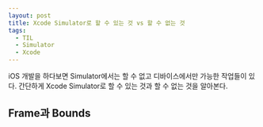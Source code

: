 ```yaml
---
layout: post
title: Xcode Simulator로 할 수 있는 것 vs 할 수 없는 것
tags:
  - TIL
  - Simulator
  - Xcode
---
```


iOS 개발을 하다보면 Simulator에서는 할 수 없고 디바이스에서만 가능한 작업들이 있다.
간단하게 Xcode Simulator로 할 수 있는 것과 할 수 없는 것을 알아본다.

## Frame과 Bounds
